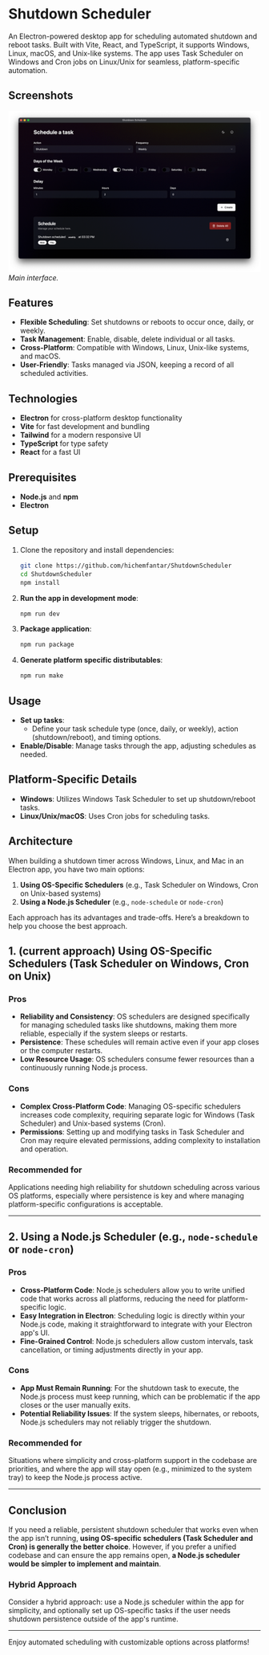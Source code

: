 # Shutdown Scheduler

An Electron-powered desktop app for scheduling automated shutdown and reboot tasks. Built with Vite, React, and TypeScript, it supports Windows, Linux, macOS, and Unix-like systems. The app uses Task Scheduler on Windows and Cron jobs on Linux/Unix for seamless, platform-specific automation.

## Screenshots

![Main Screen](demo.png)
_Main interface._

## Features

- **Flexible Scheduling**: Set shutdowns or reboots to occur once, daily, or weekly.
- **Task Management**: Enable, disable, delete individual or all tasks.
- **Cross-Platform**: Compatible with Windows, Linux, Unix-like systems, and macOS.
- **User-Friendly**: Tasks managed via JSON, keeping a record of all scheduled activities.

## Technologies

- **Electron** for cross-platform desktop functionality
- **Vite** for fast development and bundling
- **Tailwind** for a modern responsive UI
- **TypeScript** for type safety
- **React** for a fast UI

## Prerequisites

- **Node.js** and **npm**
- **Electron**

## Setup

1. Clone the repository and install dependencies:

   ```bash
   git clone https://github.com/hichemfantar/ShutdownScheduler
   cd ShutdownScheduler
   npm install
   ```

2. **Run the app in development mode**:

   ```bash
   npm run dev
   ```

3. **Package application**:

   ```bash
   npm run package
   ```

4. **Generate platform specific distributables**:

   ```bash
   npm run make
   ```

## Usage

- **Set up tasks**:
  - Define your task schedule type (once, daily, or weekly), action (shutdown/reboot), and timing options.
- **Enable/Disable**: Manage tasks through the app, adjusting schedules as needed.

## Platform-Specific Details

- **Windows**: Utilizes Windows Task Scheduler to set up shutdown/reboot tasks.
- **Linux/Unix/macOS**: Uses Cron jobs for scheduling tasks.

## Architecture

When building a shutdown timer across Windows, Linux, and Mac in an Electron app, you have two main options:

1. **Using OS-Specific Schedulers** (e.g., Task Scheduler on Windows, Cron on Unix-based systems)
2. **Using a Node.js Scheduler** (e.g., `node-schedule` or `node-cron`)

Each approach has its advantages and trade-offs. Here’s a breakdown to help you choose the best approach.

## 1. (current approach) Using OS-Specific Schedulers (Task Scheduler on Windows, Cron on Unix)

### Pros

- **Reliability and Consistency**: OS schedulers are designed specifically for managing scheduled tasks like shutdowns, making them more reliable, especially if the system sleeps or restarts.
- **Persistence**: These schedules will remain active even if your app closes or the computer restarts.
- **Low Resource Usage**: OS schedulers consume fewer resources than a continuously running Node.js process.

### Cons

- **Complex Cross-Platform Code**: Managing OS-specific schedulers increases code complexity, requiring separate logic for Windows (Task Scheduler) and Unix-based systems (Cron).
- **Permissions**: Setting up and modifying tasks in Task Scheduler and Cron may require elevated permissions, adding complexity to installation and operation.

### Recommended for

Applications needing high reliability for shutdown scheduling across various OS platforms, especially where persistence is key and where managing platform-specific configurations is acceptable.

---

## 2. Using a Node.js Scheduler (e.g., `node-schedule` or `node-cron`)

### Pros

- **Cross-Platform Code**: Node.js schedulers allow you to write unified code that works across all platforms, reducing the need for platform-specific logic.
- **Easy Integration in Electron**: Scheduling logic is directly within your Node.js code, making it straightforward to integrate with your Electron app's UI.
- **Fine-Grained Control**: Node.js schedulers allow custom intervals, task cancellation, or timing adjustments directly in your app.

### Cons

- **App Must Remain Running**: For the shutdown task to execute, the Node.js process must keep running, which can be problematic if the app closes or the user manually exits.
- **Potential Reliability Issues**: If the system sleeps, hibernates, or reboots, Node.js schedulers may not reliably trigger the shutdown.

### Recommended for

Situations where simplicity and cross-platform support in the codebase are priorities, and where the app will stay open (e.g., minimized to the system tray) to keep the Node.js process active.

---

## Conclusion

If you need a reliable, persistent shutdown scheduler that works even when the app isn’t running, **using OS-specific schedulers (Task Scheduler and Cron) is generally the better choice**. However, if you prefer a unified codebase and can ensure the app remains open, **a Node.js scheduler would be simpler to implement and maintain**.

### Hybrid Approach

Consider a hybrid approach: use a Node.js scheduler within the app for simplicity, and optionally set up OS-specific tasks if the user needs shutdown persistence outside of the app's runtime.

---

Enjoy automated scheduling with customizable options across platforms!
